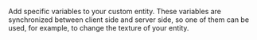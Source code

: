 Add specific variables to your custom entity. 
These variables are synchronized between client side and server side, so one of them can be used, for example, to change the texture of your entity.